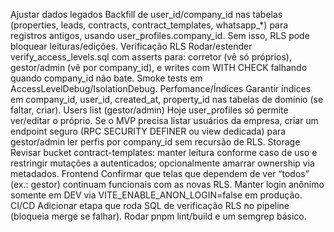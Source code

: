 Ajustar dados legados
Backfill de user_id/company_id nas tabelas (properties, leads, contracts, contract_templates, whatsapp_*) para registros antigos, usando user_profiles.company_id. Sem isso, RLS pode bloquear leituras/edições.
Verificação RLS
Rodar/estender verify_access_levels.sql com asserts para: corretor (vê só próprios), gestor/admin (vê por company_id), e writes com WITH CHECK falhando quando company_id não bate.
Smoke tests em AccessLevelDebug/IsolationDebug.
Perfomance/Índices
Garantir índices em company_id, user_id, created_at, property_id nas tabelas de domínio (se faltar, criar).
Users list (gestor/admin)
Hoje user_profiles só permite ver/editar o próprio. Se o MVP precisa listar usuários da empresa, criar um endpoint seguro (RPC SECURITY DEFINER ou view dedicada) para gestor/admin ler perfis por company_id sem recursão de RLS.
Storage
Revisar bucket contract-templates: manter leitura conforme caso de uso e restringir mutações a autenticados; opcionalmente amarrar ownership via metadados.
Frontend
Confirmar que telas que dependem de ver “todos” (ex.: gestor) continuam funcionais com as novas RLS.
Manter login anônimo somente em DEV via VITE_ENABLE_ANON_LOGIN=false em produção.
CI/CD
Adicionar etapa que roda SQL de verificação RLS no pipeline (bloqueia merge se falhar).
Rodar pnpm lint/build e um semgrep básico.